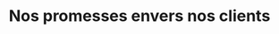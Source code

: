---
title: Nos promesses envers nos clients
ExternalLink: https://f.hubspotusercontent30.net/hubfs/732832/Infographics/FR%20Brand%20Promises%20Infographic.pdf
resources:
- name: "thumbnail"
  src: "brand-promises.png"
description:
keywords:
tags:
---